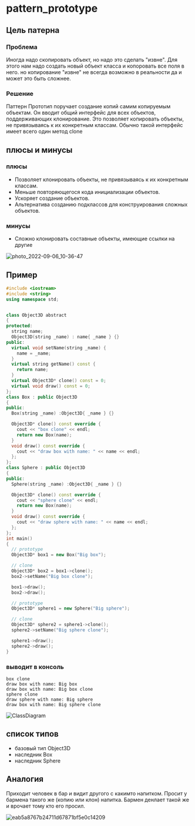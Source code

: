 # pattern_prototype

## Цель патерна
### Проблема
Иногда надо скопировать объект, но надо это сделать "извне". Для этого нам надо создать новый объект класса и копоровать все поля в него.
но копирование "извне" не всегда возможно в реальности да и может это быть сложнее.
### Решение
Паттерн Прототип поручает создание копий самим копируемым объектам. Он вводит общий интерфейс для всех объектов, поддерживающих клонирование. Это позволяет копировать объекты, не привязываясь к их конкретным классам. Обычно такой интерфейс имеет всего один метод clone

## плюсы и минусы
### плюсы
+ Позволяет клонировать объекты, не привязываясь к их конкретным классам.
+ Меньше повторяющегося кода инициализации объектов.
+ Ускоряет создание объектов.
+ Альтернатива созданию подклассов для конструирования сложных объектов.
 ### минусы
+ Сложно клонировать составные объекты, имеющие ссылки на другие 

![photo_2022-09-06_10-36-47](https://user-images.githubusercontent.com/108687865/188575356-697086d9-d744-4287-a377-cf6ee0e8d57c.jpg)

## Пример
```cpp
#include <iostream>
#include <string>
using namespace std;


class Object3D abstract
{
protected:
  string name;
  Object3D(string _name) : name{ _name } {}
public:
  virtual void setName(string _name) {
    name = _name;
  }
  virtual string getName() const {
    return name;
  }
  virtual Object3D* clone() const = 0;
  virtual void draw() const = 0;
};
class Box : public Object3D
{
public:
  Box(string _name) :Object3D{ _name } {}

  Object3D* clone() const override {
    cout << "box clone" << endl;
    return new Box(name);
  }
  void draw() const override {
    cout << "draw box with name: " << name << endl;
  };
};
class Sphere : public Object3D
{
public:
  Sphere(string _name) :Object3D{ _name } {}

  Object3D* clone() const override {
    cout << "sphere clone" << endl;
    return new Box(name);
  }
  void draw() const override {
    cout << "draw sphere with name: " << name << endl;
  };
};
int main()
{
  // prototype
  Object3D* box1 = new Box("Big box");

  // clone
  Object3D* box2 = box1->clone();
  box2->setName("Big box clone");

  box1->draw();
  box2->draw();

  // prototype
  Object3D* sphere1 = new Sphere("Big sphere");

  // clone
  Object3D* sphere2 = sphere1->clone();
  sphere2->setName("Big sphere clone");

  sphere1->draw();
  sphere2->draw();
}
```
### выводит в консоль
```
box clone
draw box with name: Big box
draw box with name: Big box clone
sphere clone
draw sphere with name: Big sphere
draw box with name: Big sphere clone
```

![ClassDiagram](https://user-images.githubusercontent.com/108687865/188584146-dd8ec2a3-d48b-4869-9e9e-e59acf1d7f31.jpg)

## список типов
+ базовый тип Object3D
+ наследник Box
+ наследник Sphere

## Аналогия
Приходит человек в бар и видит другого с какимто напитком.
Просит у бармена такого же (копию или клон) напитка.
Бармен денлает такой же и врочает тому кто его просил.

![eab5a8767b24711d67871bf5e0c14209](https://user-images.githubusercontent.com/108687865/188563073-893a72e7-edad-4ebf-958c-ad4d2b9ae6d4.jpg)
